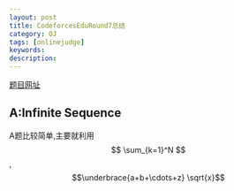```yaml
---
layout: post
title: CodeforcesEduRound7总结
category: OJ
tags: [onlinejudge]
keywords:
description:
---
```


[题目网址](http://codeforces.com/contest/622/)
## A:Infinite Sequence

A题比较简单,主要就利用$$ \sum_{k=1}^N $$,
$$\underbrace{a+b+\cdots+z} \sqrt{x}$$

